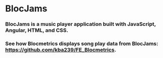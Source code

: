 # BlocJams

### BlocJams is a music player application built with JavaScript, Angular, HTML, and CSS. 

### See how Blocmetrics displays song play data from BlocJams: https://github.com/kba239/FE_Blocmetrics.
